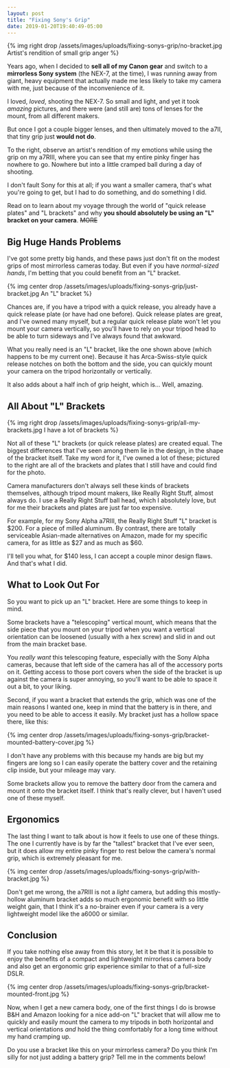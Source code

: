 ```yaml
---
layout: post
title: "Fixing Sony's Grip"
date: 2019-01-20T19:40:49-05:00
---
```


{% img right drop /assets/images/uploads/fixing-sonys-grip/no-bracket.jpg Artist's rendition of small grip anger %}

Years ago, when I decided to **sell all of my Canon gear** and switch to a
**mirrorless Sony system** (the NEX-7, at the time), I was running away from
giant, heavy equipment that actually made me less likely to take my camera with
me, just because of the inconvenience of it.

I loved, *loved*, shooting the NEX-7. So small and light, and yet it took
*amazing* pictures, and there were (and still are) tons of lenses for the mount,
from all different makers.

But once I got a couple bigger lenses, and then ultimately moved to the a7II,
that tiny grip just **would not do**.

To the right, observe an artist's rendition of my emotions while using the grip
on my a7RIII, where you can see that my entire pinky finger has nowhere to
go. Nowhere but into a little cramped ball during a day of shooting.

I don't fault Sony for this at all; if you want a smaller camera, that's what
you're going to get, but I had to do something, and do something I did.

Read on to learn about my voyage through the world of "quick release plates" and
"L brackets" and why **you should absolutely be using an "L" bracket on your
camera**. ~~MORE~~

## Big Huge Hands Problems

I've got some pretty big hands, and these paws just don't fit on the modest
grips of most mirrorless cameras today. But even if you have *normal-sized
hands*, I'm betting that you could benefit from an "L" bracket.

{% img center drop /assets/images/uploads/fixing-sonys-grip/just-bracket.jpg An "L" bracket %}

Chances are, if you have a tripod with a quick release, you already have a quick
release plate (or have had one before). Quick release plates are great, and I've
owned many myself, but a regular quick release plate won't let you mount your
camera vertically, so you'll have to rely on your tripod head to be able to turn
sideways and I've always found that awkward.

What you really need is an "L" bracket, like the one shown above (which happens
to be my current one). Because it has Arca-Swiss-style quick release notches on
both the bottom and the side, you can quickly mount your camera on the tripod
horizontally or vertically.

It also adds about a half inch of grip height, which is... Well, amazing.

## All About "L" Brackets

{% img right drop /assets/images/uploads/fixing-sonys-grip/all-my-brackets.jpg I have a lot of brackets %}

Not all of these "L" brackets (or quick release plates) are created equal. The
biggest differences that I've seen among them lie in the design, in the shape of
the bracket itself. Take my word for it, I've owned a lot of these; pictured to
the right are all of the brackets and plates that I still have and could find
for the photo.

Camera manufacturers don't always sell these kinds of brackets themselves,
although tripod mount makers, like Really Right Stuff, almost always do. I use a
Really Right Stuff ball head, which I absolutely love, but for me their brackets
and plates are just far too expensive.

For example, for my Sony Alpha a7RIII, the Really Right Stuff "L" bracket is
$200. For a piece of milled aluminum. By contrast, there are totally serviceable
Asian-made alternatives on Amazon, made for my specific camera, for as little as
$27 and as much as $60.

I'll tell you what, for $140 less, I can accept a couple minor design flaws. And
that's what I did.

## What to Look Out For

So you want to pick up an "L" bracket. Here are some things to keep in mind.

Some brackets have a "telescoping" vertical mount, which means that the side
piece that you mount on your tripod when you want a vertical orientation can be
loosened (usually with a hex screw) and slid in and out from the main bracket
base.

You *really want* this telescoping feature, especially with the Sony Alpha
cameras, because that left side of the camera has all of the accessory ports on
it. Getting access to those port covers when the side of the bracket is up
against the camera is super annoying, so you'll want to be able to space it out
a bit, to your liking.

Second, if you want a bracket that extends the grip, which was one of the main
reasons I wanted one, keep in mind that the battery is in there, and you need to
be able to access it easily. My bracket just has a hollow space there, like
this:

{% img center drop /assets/images/uploads/fixing-sonys-grip/bracket-mounted-battery-cover.jpg %}

I don't have any problems with this because my hands are big but my fingers are
long so I can easily operate the battery cover and the retaining clip inside,
but your mileage may vary.

Some brackets allow you to remove the battery door from the camera and mount it
onto the bracket itself. I think that's really clever, but I haven't used one of
these myself.

## Ergonomics

The last thing I want to talk about is how it feels to use one of these
things. The one I currently have is by far the "tallest" bracket that I've ever
seen, but it does allow my entire pinky finger to rest below the camera's normal
grip, which is extremely pleasant for me.

{% img center drop /assets/images/uploads/fixing-sonys-grip/with-bracket.jpg %}

Don't get me wrong, the a7RIII is not a *light* camera, but adding this
mostly-hollow aluminum bracket adds so much ergonomic benefit with so little
weight gain, that I think it's a no-brainer even if your camera is a very
lightweight model like the a6000 or similar.

## Conclusion 

If you take nothing else away from this story, let it be that it is possible to
enjoy the benefits of a compact and lightweight mirrorless camera body and also
get an ergonomic grip experience similar to that of a full-size DSLR.

{% img center drop /assets/images/uploads/fixing-sonys-grip/bracket-mounted-front.jpg %}

Now, when I get a new camera body, one of the first things I do is browse B&H
and Amazon looking for a nice add-on "L" bracket that will allow me to quickly
and easily mount the camera to my tripods in both horizontal and vertical
orientations *and* hold the thing comfortably for a long time without my hand
cramping up.

Do you use a bracket like this on your mirrorless camera? Do you think I'm silly
for not just adding a battery grip? Tell me in the comments below!
